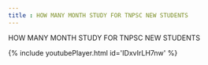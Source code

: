 ```yaml
---
title : HOW MANY MONTH STUDY FOR TNPSC NEW STUDENTS
---
```


HOW MANY MONTH STUDY FOR TNPSC NEW STUDENTS



{% include youtubePlayer.html id='IDxvIrLH7nw' %}
